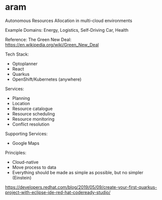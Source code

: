 # aram
Autonomous Resources Allocation in multi-cloud environments

Example Domains: Energy, Logistics, Self-Driving Car, Health

Reference:
The Green New Deal: https://en.wikipedia.org/wiki/Green_New_Deal

Tech Stack:
- Optoplanner
- React
- Quarkus 
- OpenShift/Kubernetes (anywhere)

Services:
- Planning
- Location
- Resource catalogue
- Resource scheduling
- Resource monitoring
- Conflict resolution

Supporting Services:
- Google Maps

Principles:
- Cloud-native
- Move process to data
- Everything should be made as simple as possible, but no simpler (Einstein)





https://developers.redhat.com/blog/2019/05/09/create-your-first-quarkus-project-with-eclipse-ide-red-hat-codeready-studio/


